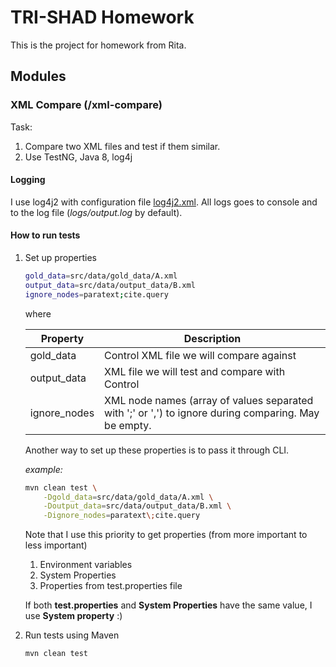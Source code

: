 # TRI-SHAD Homework
This is the project for homework from Rita.

## Modules
### XML Compare (/xml-compare)
Task:
1. Compare two XML files and test if them similar.
2. Use TestNG, Java 8, log4j
 
#### Logging
I use log4j2 with configuration file [log4j2.xml](https://github.com/akulebyakin/tri-shad-homework/blob/master/xml-compare/src/main/resources/log4j2.xml).
All logs goes to console and to the log file (_logs/output.log_ by default).

#### How to run tests
1. Set up properties

    ```bash
    gold_data=src/data/gold_data/A.xml
    output_data=src/data/output_data/B.xml
    ignore_nodes=paratext;cite.query
    ```
    
    where
    
    |Property|Description|
    |----------------|---------------------------------------------------------------------|
    |gold_data|Control XML file we will compare against|
    |output_data|XML file we will test and compare with Control|
    |ignore_nodes|XML node names (array of values separated with ';' or ',') to ignore during comparing. May be empty.|
     
    Another way to set up these properties is to pass it through CLI.
    
    _example:_
    ```bash
    mvn clean test \
        -Dgold_data=src/data/gold_data/A.xml \
        -Doutput_data=src/data/output_data/B.xml \
        -Dignore_nodes=paratext\;cite.query
    ```
    Note that I use this priority to get properties (from more important to less important)
    
    1. Environment variables
    2. System Properties
    3. Properties from test.properties file
    
    If both **test.properties** and **System Properties** have the same value, I use **System property** :)
2. Run tests using Maven

    ```bash
    mvn clean test
    ```
